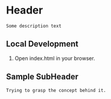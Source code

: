# Header

    Some description text

## Local Development

1. Open index.html in your browser.

## Sample SubHeader

    Trying to grasp the concept behind it.